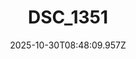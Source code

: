 ---
title: "DSC_1351"
description: ""
image: "/uploads/photos/0035-DSC_1351.webp"
display: "/uploads/photos/0035-DSC_1351-display.webp"
thumbnail: "/uploads/photos/0035-DSC_1351-thumb.webp"
width: 3373
height: 2556
featured: false
date: 2025-10-30T08:48:09.957Z
order: 0
---